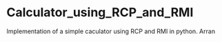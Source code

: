 # Calculator_using_RCP_and_RMI
Implementation of a simple caculator using RCP and RMI in python.
Arran
